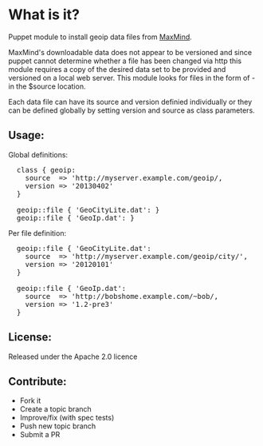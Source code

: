 What is it?
===========

Puppet module to install geoip data files from [MaxMind](http://www.maxmind.com/en/geolocation_landing).

MaxMind's downloadable data does not appear to be versioned and since puppet
cannot determine whether a file has been changed via http this module requires
a copy of the desired data set to be provided and versioned on a local web 
server.  This module looks for files in the form of <filename>-<version> in
the $source location.

Each data file can have its source and version definied individually or they
can be defined globally by setting version and source as class parameters.
 
Usage:
------

Global definitions:
<pre>
  class { geoip:
    source  => 'http://myserver.example.com/geoip/,
    version => '20130402'
  }
  
  geoip::file { 'GeoCityLite.dat': }
  geoip::file { 'GeoIp.dat': }
</pre>

Per file definition:
<pre>
  geoip::file { 'GeoCityLite.dat':
    source  => 'http://myserver.example.com/geoip/city/',
    version => '20120101'
  }
  
  geoip::file { 'GeoIp.dat':
    source  => 'http://bobshome.example.com/~bob/,
    version => '1.2-pre3'
  }
</pre>

License:
--------
Released under the Apache 2.0 licence

Contribute:
-----------
* Fork it
* Create a topic branch
* Improve/fix (with spec tests)
* Push new topic branch
* Submit a PR
